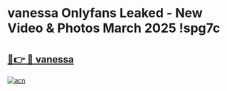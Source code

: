 # vanessa Onlyfans Leaked - New Video & Photos March 2025 !spg7c

# <h2><a href="https://sc92vp.iuczelnia.edu.pl?title=vanessa&ref=spg7c">🔗👉 🔴 vanessa</a></h2>

[![acn](https://github.com/user-attachments/assets/0f9c940e-d8b0-45ae-aac7-cd30a18b3e1c)](https://sc92vp.iuczelnia.edu.pl?title=vanessa&ref=spg7c)


